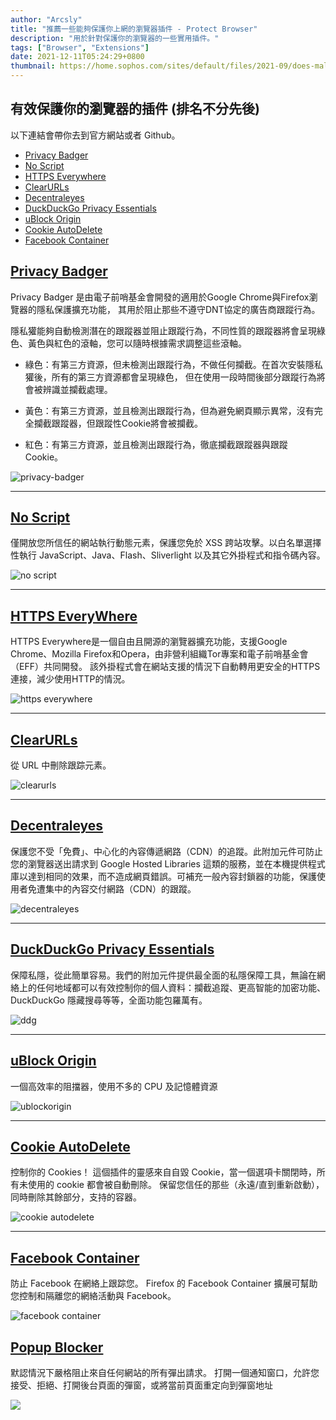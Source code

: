 ```yaml
---
author: "Arcsly"
title: "推薦一些能夠保護你上網的瀏覽器插件 - Protect Browser"
description: "用於針對保護你的瀏覽器的一些實用插件。"
tags: ["Browser", "Extensions"]
date: 2021-12-11T05:24:29+0800
thumbnail: https://home.sophos.com/sites/default/files/2021-09/does-malware-exist.jpeg
---
```


## 有效保護你的瀏覽器的插件 (排名不分先後)

以下連結會帶你去到官方網站或者 Github。

- [Privacy Badger](https://privacybadger.org/)
- [No Script](https://noscript.net/)
- [HTTPS Everywhere](https://www.eff.org/https-everywhere)
- [ClearURLs](https://gitlab.com/KevinRoebert/ClearUrls)
- [Decentraleyes](https://decentraleyes.org/)
- [DuckDuckGo Privacy Essentials](https://duckduckgo.com/app)
- [uBlock Origin](https://github.com/gorhill/uBlock)
- [Cookie AutoDelete](https://github.com/Cookie-AutoDelete/Cookie-AutoDelete)
- [Facebook Container](https://github.com/mozilla/contain-facebook)

## [Privacy Badger](https://addons.mozilla.org/zh-TW/firefox/addon/privacy-badger17/)
Privacy Badger 是由電子前哨基金會開發的適用於Google Chrome與Firefox瀏覽器的隱私保護擴充功能，
其用於阻止那些不遵守DNT協定的廣告商跟蹤行為。

隱私獾能夠自動檢測潛在的跟蹤器並阻止跟蹤行為，不同性質的跟蹤器將會呈現綠色、黃色與紅色的滾軸，您可以隨時根據需求調整這些滾軸。

- 綠色：有第三方資源，但未檢測出跟蹤行為，不做任何攔截。在首次安裝隱私獾後，所有的第三方資源都會呈現綠色，
但在使用一段時間後部分跟蹤行為將會被辨識並攔截處理。

- 黃色：有第三方資源，並且檢測出跟蹤行為，但為避免網頁顯示異常，沒有完全攔截跟蹤器，但跟蹤性Cookie將會被攔截。

- 紅色：有第三方資源，並且檢測出跟蹤行為，徹底攔截跟蹤器與跟蹤Cookie。

![privacy-badger](https://addons.mozilla.org/user-media/previews/full/171/171793.png?modified=1622132342)

---

## [No Script](https://addons.mozilla.org/zh-TW/firefox/addon/noscript/)

僅開放您所信任的網站執行動態元素，保護您免於 XSS 跨站攻擊。以白名單選擇性執行 JavaScript、Java、Flash、Sliverlight 以及其它外掛程式和指令碼內容。

![no script](https://addons.mozilla.org/user-media/previews/full/267/267408.png?modified=1668722455)

---

## [HTTPS EveryWhere](https://addons.mozilla.org/en-US/firefox/addon/https-everywhere)

HTTPS Everywhere是一個自由且開源的瀏覽器擴充功能，支援Google Chrome、Mozilla Firefox和Opera，由非營利組織Tor專案和電子前哨基金會（EFF）共同開發。 該外掛程式會在網站支援的情況下自動轉用更安全的HTTPS連接，減少使用HTTP的情況。

![https everywhere](https://www.eff.org/files/2020/01/22/https-everywhere-infographic.png)

---

## [ClearURLs](https://addons.mozilla.org/en-US/firefox/addon/clearurls/)
從 URL 中刪除跟踪元素。

![clearurls](https://addons.mozilla.org/user-media/previews/thumbs/231/231733.jpg?modified=1640781132)

---

## [Decentraleyes](https://addons.mozilla.org/en-US/firefox/addon/decentraleyes/)
保護您不受「免費」、中心化的內容傳遞網路（CDN）的追蹤。此附加元件可防止您的瀏覽器送出請求到 Google Hosted Libraries 這類的服務，並在本機提供程式庫以達到相同的效果，而不造成網頁錯誤。可補充一般內容封鎖器的功能，保護使用者免遭集中的內容交付網路（CDN）的跟蹤。

![decentraleyes](https://addons.mozilla.org/user-media/previews/thumbs/137/137406.jpg?modified=1622132453)

---

## [DuckDuckGo Privacy Essentials](https://addons.mozilla.org/en-US/firefox/addon/duckduckgo-for-firefox/)
保障私隱，從此簡單容易。我們的附加元件提供最全面的私隱保障工具，無論在網絡上的任何地域都可以有效控制你的個人資料：攔截追蹤、更高智能的加密功能、DuckDuckGo 隱藏搜尋等等，全面功能包羅萬有。

![ddg](https://addons.mozilla.org/user-media/previews/full/283/283299.png?modified=1685690530)

---

## [uBlock Origin](https://addons.mozilla.org/zh-TW/firefox/addon/ublock-origin/)

一個高效率的阻擋器，使用不多的 CPU 及記憶體資源

![ublockorigin](https://addons.mozilla.org/user-media/previews/thumbs/238/238548.jpg?modified=1622132423)

---

## [Cookie AutoDelete](https://addons.mozilla.org/en-US/firefox/addon/cookie-autodelete/)

控制你的 Cookies！ 這個插件的靈感來自自毀 Cookie，當一個選項卡關閉時，所有未使用的 cookie 都會被自動刪除。
保留您信任的那些（永遠/直到重新啟動），同時刪除其餘部分，支持的容器。

![cookie autodelete](https://addons.mozilla.org/user-media/previews/full/189/189656.png?modified=1622132671)

---

## [Facebook Container](https://addons.mozilla.org/en-US/firefox/addon/facebook-container/)

防止 Facebook 在網絡上跟踪您。 Firefox 的 Facebook Container 擴展可幫助您控制和隔離您的網絡活動與 Facebook。

![facebook container](https://addons.mozilla.org/user-media/previews/full/235/235581.png?modified=1622133081)


## [Popup Blocker](https://addons.mozilla.org/en-US/firefox/addon/popup-blocker/)

默認情況下嚴格阻止來自任何網站的所有彈出請求。 打開一個通知窗口，允許您接受、拒絕、打開後台頁面的彈窗，或將當前頁面重定向到彈窗地址

![](https://addons.mozilla.org/user-media/previews/thumbs/179/179585.jpg?modified=1622132611)